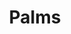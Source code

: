---
ee_id_thing: '130'
site: '1'
type: '2'
inv_num: 2011-075
add_credit:
url: 2011-075-palms
title: Palms
year: '2011'
display_year: '2011'
medium: Pencil on paper (produced with Mutoh XP-300 Series printer)
dims: 28.5 x 19.5 inches
pitch: "Plotter-drawn palm tree, produced in an edition of 6.&nbsp; \n​"
ps:
live_url:
youtube:
related_code:
imgs: palms-2011-075-full-2-database-ih.jpg
subheading:
download:
commission:
related:
layout: things-i-made
---